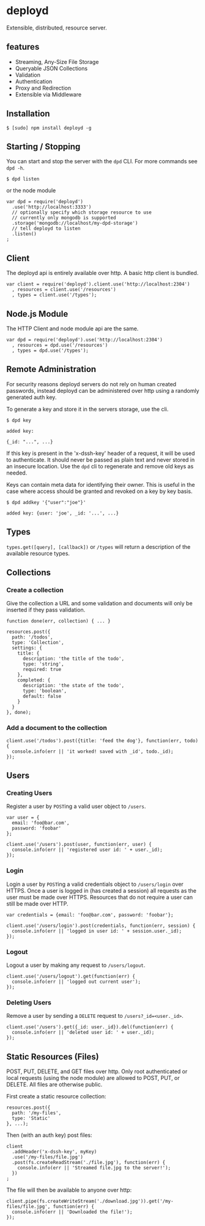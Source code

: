# deployd

Extensible, distributed, resource server.

## features

 - Streaming, Any-Size File Storage
 - Queryable JSON Collections
 - Validation
 - Authentication
 - Proxy and Redirection
 - Extensible via Middleware
 
## Installation

    $ [sudo] npm install deployd -g
    
## Starting / Stopping

You can start and stop the server with the `dpd` CLI. For more commands see `dpd -h`.

    $ dpd listen

or the node module

    var dpd = require('deployd')
      .use('http://localhost:3333')
      // optionally specify which storage resource to use
      // currently only mongodb is supported
      .storage('mongodb://localhost/my-dpd-storage')
      // tell deployd to listen
      .listen()
    ;

## Client

The deployd api is entirely available over http. A basic http client is bundled.

    var client = require('deployd').client.use('http://localhost:2304')
      , resources = client.use('/resources')
      , types = client.use('/types');

## Node.js Module

The HTTP Client and node module api are the same. 

    var dpd = require('deployd').use('http://localhost:2304')
      , resources = dpd.use('/resources')
      , types = dpd.use('/types');

## Remote Administration

For security reasons deployd servers do not rely on human created passwords, instead deployd can be administered over http using a randomly generated auth key.

To generate a key and store it in the servers storage, use the cli.

    $ dpd key

    added key:

    {_id: "...", ...}

If this key is present in the 'x-dssh-key' header of a request, it will be used to authenticate.
It should never be passed as plain text and never stored in an insecure location. Use the `dpd` cli
to regenerate and remove old keys as needed.

Keys can contain meta data for identifying their owner. This is useful in the case where access should
be granted and revoked on a key by key basis.

    $ dpd addkey '{"user":"joe"}'
  
    added key: {user: 'joe', _id: '...', ...}

## Types

`types.get([query], [callback])` or `/types` will return a description of the available resource types.

## Collections

### Create a collection

Give the collection a URL and some validation and documents will only be inserted if they pass validation.

    function done(err, collection) { ... }
    
    resources.post({
      path: '/todos',
      type: 'Collection',
      settings: {
        title: {
          description: 'the title of the todo',
          type: 'string',
          required: true
        },
        completed: {
          description: 'the state of the todo',
          type: 'boolean',
          default: false
        }
      }
    }, done);
    
### Add a document to the collection

    client.use('/todos').post({title: 'feed the dog'}, function(err, todo) {
      console.info(err || 'it worked! saved with _id', todo._id);
    });
    
## Users

### Creating Users

Register a user by `POST`ing a valid user object to `/users`.

    var user = {
      email: 'foo@bar.com',
      password: 'foobar'
    };
    
    client.use('/users').post(user, function(err, user) {
      console.info(err || 'registered user id: ' + user._id);
    });
    
### Login

Login a user by `POST`ing a valid credentials object to `/users/login` over HTTPS.
Once a user is logged in (has created a session) all requests as the user must be
made over HTTPS. Resources that do not require a user can still be made over HTTP.

    var credentials = {email: 'foo@bar.com', password: 'foobar'};

    client.use('/users/login').post(credentials, function(err, session) {
      console.info(err || 'logged in user id: ' + session.user._id);
    });

### Logout

Logout a user by making any request to `/users/logout`.

    client.use('/users/logout').get(function(err) {
      console.info(err || 'logged out current user');
    });

### Deleting Users

Remove a user by sending a `DELETE` request to `/users?_id=<user._id>`.

    client.use('/users').get({_id: user._id}).del(function(err) {
      console.info(err || 'deleted user id: ' + user._id);
    });
    
## Static Resources (Files)

POST, PUT, DELETE, and GET files over http. Only root authenticated or local requests (using the node module)
are allowed to POST, PUT, or DELETE. All files are otherwise public.

First create a static resource collection:

    resources.post({
      path: '/my-files',
      type: 'Static'
    }, ...);

Then (with an auth key) post files:

    client
      .addHeader('x-dssh-key', myKey)
      .use('/my-files/file.jpg')
      .post(fs.createReadStream('./file.jpg'), function(err) {
        console.info(err || 'Streamed file.jpg to the server!');
      })
    ;
    
The file will then be available to anyone over http:

    client.pipe(fs.createWriteStream('./download.jpg')).get('/my-files/file.jpg', function(err) {
      console.info(err || 'Downloaded the file!');
    });
